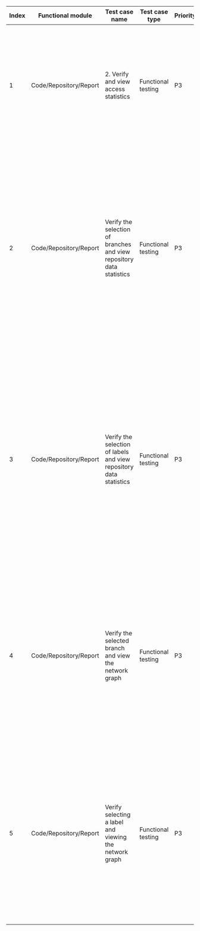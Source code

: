 | Index | Functional module | Test case name | Test case type | Priority | Precondition | Step description | Expected result | Remarks |
| - | - | - | - | - | - | - | - | - |
| 1 | Code/Repository/Report | 2. Verify and view access statistics | Functional testing | P3 | 1. Admin login<br>2. Enter the repository-report-access statistics page<br>3. Repository has existing operation records | 1. Click the access statistics<br>2. View access statistics data<br>3. View the chart of the number of visits in the last 7 days<br>4. View operation records | 1. Jump to the access statistics page, no error on the page<br>2. IP, PULL, PUSH, Download_ZIP statistics data is correct<br>3. Chart display data is correct<br>4. Operation record data is correct |  |
| 2 | Code/Repository/Report | Verify the selection of branches and view repository data statistics | Functional testing | P3 | 1. Admin login<br>2. Enter the repository-report-data statistics page<br>2. Repository has existing operation records | Click the [Data Statistics] button<br>2. Click on the search box below the page title<br>3. Enter branch keywords and press enter<br>4. Select branch and click | 1. Go to the 'Data Statistics' page, and there should be no error on the page.<br>2. The drop-down popup displays searchable branches and tags<br>3. Search data is correct<br>4. Page refresh, display the statistics, contributor ranking, and recent 4-week commit activity data of this branch correctly. |  |
| 3 | Code/Repository/Report | Verify the selection of labels and view repository data statistics | Functional testing | P3 | 1. Admin login<br>2. Enter the repository-report-data statistics page<br>2. Repository has existing operation records | Click the [Data Statistics] button<br>2. Click on the search box below the page title<br>3. Click [Tags]<br>4. Enter label keywords and press enter<br>5. Select the tag and click | 1. Go to the 'Data Statistics' page, and there should be no error on the page.<br>2. The drop-down popup displays searchable branches and tags<br>3. Switch to the tags column<br>4. Search data correctly<br>5. Page refresh, display the statistics, contributor ranking, and recent 4-week commit activity data of this tag correctly. |  |
| 4 | Code/Repository/Report | Verify the selected branch and view the network graph | Functional testing | P3 | 1. Admin login<br>2. Go to the repository - reports - network graph page<br>2. Repository has existing operation records | 1. Click 'Network Graph'<br>2. Click on the search box below the page title<br>3. Enter branch keywords and press enter<br>4. Select branch and click | 1. Go to the "Network Diagram" page, no errors on the page<br>2. The drop-down popup displays searchable branches and tags<br>3. Search data is correct<br>4. Refresh the page to display the correct branch submission network graph data. |  |
| 5 | Code/Repository/Report | Verify selecting a label and viewing the network graph | Functional testing | P3 | 1. Admin login<br>2. Go to the repository - reports - network graph page<br>2. Repository has existing operation records | 1. Click 'Network Graph'<br>2. Click on the search box below the page title<br>3. Click [Tags]<br>4. Enter label keywords and press enter<br>5. Select the tag and click | 1. Go to the "Network Diagram" page, no errors on the page<br>2. The drop-down popup displays searchable branches and tags<br>3. Switch to the tags column<br>4. Search data correctly<br>5. Refresh the page to display the correct tag submission network graph data. |  |
